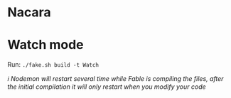 # Nacara

# Watch mode

Run: `./fake.sh build -t Watch`

*ℹ Nodemon will restart several time while Fable is compiling the files, after the initial compilation it will only restart when you modify your code*
